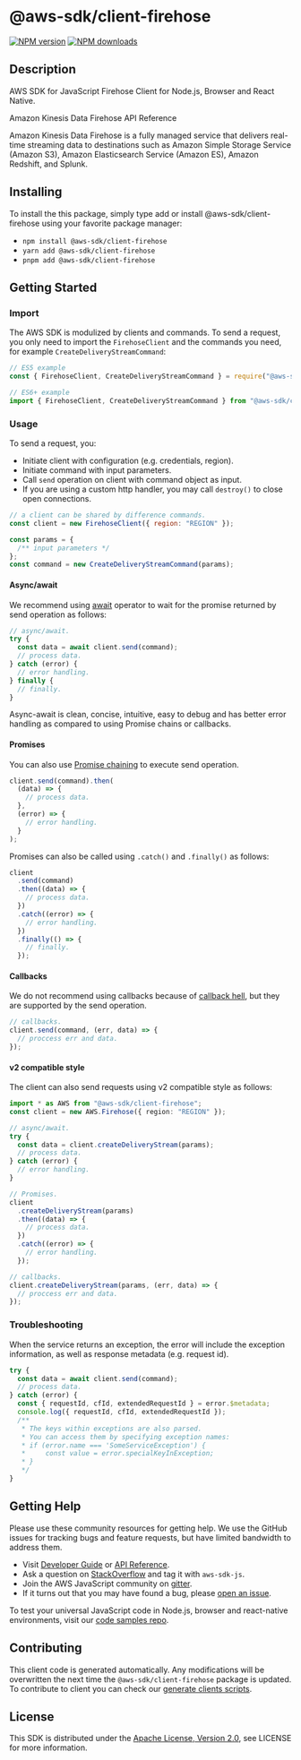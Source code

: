 # @aws-sdk/client-firehose

[![NPM version](https://img.shields.io/npm/v/@aws-sdk/client-firehose/latest.svg)](https://www.npmjs.com/package/@aws-sdk/client-firehose)
[![NPM downloads](https://img.shields.io/npm/dm/@aws-sdk/client-firehose.svg)](https://www.npmjs.com/package/@aws-sdk/client-firehose)

## Description

AWS SDK for JavaScript Firehose Client for Node.js, Browser and React Native.

<fullname>Amazon Kinesis Data Firehose API Reference</fullname>

<p>Amazon Kinesis Data Firehose is a fully managed service that delivers real-time
streaming data to destinations such as Amazon Simple Storage Service (Amazon S3), Amazon
Elasticsearch Service (Amazon ES), Amazon Redshift, and Splunk.</p>

## Installing

To install the this package, simply type add or install @aws-sdk/client-firehose
using your favorite package manager:

- `npm install @aws-sdk/client-firehose`
- `yarn add @aws-sdk/client-firehose`
- `pnpm add @aws-sdk/client-firehose`

## Getting Started

### Import

The AWS SDK is modulized by clients and commands.
To send a request, you only need to import the `FirehoseClient` and
the commands you need, for example `CreateDeliveryStreamCommand`:

```js
// ES5 example
const { FirehoseClient, CreateDeliveryStreamCommand } = require("@aws-sdk/client-firehose");
```

```ts
// ES6+ example
import { FirehoseClient, CreateDeliveryStreamCommand } from "@aws-sdk/client-firehose";
```

### Usage

To send a request, you:

- Initiate client with configuration (e.g. credentials, region).
- Initiate command with input parameters.
- Call `send` operation on client with command object as input.
- If you are using a custom http handler, you may call `destroy()` to close open connections.

```js
// a client can be shared by difference commands.
const client = new FirehoseClient({ region: "REGION" });

const params = {
  /** input parameters */
};
const command = new CreateDeliveryStreamCommand(params);
```

#### Async/await

We recommend using [await](https://developer.mozilla.org/en-US/docs/Web/JavaScript/Reference/Operators/await)
operator to wait for the promise returned by send operation as follows:

```js
// async/await.
try {
  const data = await client.send(command);
  // process data.
} catch (error) {
  // error handling.
} finally {
  // finally.
}
```

Async-await is clean, concise, intuitive, easy to debug and has better error handling
as compared to using Promise chains or callbacks.

#### Promises

You can also use [Promise chaining](https://developer.mozilla.org/en-US/docs/Web/JavaScript/Guide/Using_promises#chaining)
to execute send operation.

```js
client.send(command).then(
  (data) => {
    // process data.
  },
  (error) => {
    // error handling.
  }
);
```

Promises can also be called using `.catch()` and `.finally()` as follows:

```js
client
  .send(command)
  .then((data) => {
    // process data.
  })
  .catch((error) => {
    // error handling.
  })
  .finally(() => {
    // finally.
  });
```

#### Callbacks

We do not recommend using callbacks because of [callback hell](http://callbackhell.com/),
but they are supported by the send operation.

```js
// callbacks.
client.send(command, (err, data) => {
  // proccess err and data.
});
```

#### v2 compatible style

The client can also send requests using v2 compatible style as follows:

```ts
import * as AWS from "@aws-sdk/client-firehose";
const client = new AWS.Firehose({ region: "REGION" });

// async/await.
try {
  const data = client.createDeliveryStream(params);
  // process data.
} catch (error) {
  // error handling.
}

// Promises.
client
  .createDeliveryStream(params)
  .then((data) => {
    // process data.
  })
  .catch((error) => {
    // error handling.
  });

// callbacks.
client.createDeliveryStream(params, (err, data) => {
  // proccess err and data.
});
```

### Troubleshooting

When the service returns an exception, the error will include the exception information,
as well as response metadata (e.g. request id).

```js
try {
  const data = await client.send(command);
  // process data.
} catch (error) {
  const { requestId, cfId, extendedRequestId } = error.$metadata;
  console.log({ requestId, cfId, extendedRequestId });
  /**
   * The keys within exceptions are also parsed.
   * You can access them by specifying exception names:
   * if (error.name === 'SomeServiceException') {
   *     const value = error.specialKeyInException;
   * }
   */
}
```

## Getting Help

Please use these community resources for getting help.
We use the GitHub issues for tracking bugs and feature requests, but have limited bandwidth to address them.

- Visit [Developer Guide](https://docs.aws.amazon.com/sdk-for-javascript/v3/developer-guide/welcome.html)
  or [API Reference](https://docs.aws.amazon.com/AWSJavaScriptSDK/v3/latest/index.html).
- Ask a question on [StackOverflow](https://stackoverflow.com/questions/tagged/aws-sdk-js) and tag it with `aws-sdk-js`.
- Join the AWS JavaScript community on [gitter](https://gitter.im/aws/aws-sdk-js-v3).
- If it turns out that you may have found a bug, please [open an issue](https://github.com/aws/aws-sdk-js-v3/issues/new/choose).

To test your universal JavaScript code in Node.js, browser and react-native environments,
visit our [code samples repo](https://github.com/aws-samples/aws-sdk-js-tests).

## Contributing

This client code is generated automatically. Any modifications will be overwritten the next time the `@aws-sdk/client-firehose` package is updated.
To contribute to client you can check our [generate clients scripts](https://github.com/aws/aws-sdk-js-v3/tree/master/scripts/generate-clients).

## License

This SDK is distributed under the
[Apache License, Version 2.0](http://www.apache.org/licenses/LICENSE-2.0),
see LICENSE for more information.
